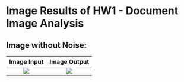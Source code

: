 # Image Results of HW1 - Document Image Analysis

## Image without Noise:

Image Input                |  Image Output
:-------------------------:|:-------------------------:
![](\dataset\4_original.png)   |  ![](\results\4_original_res.png)